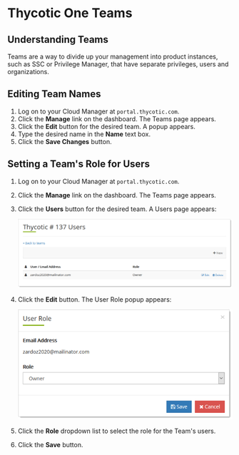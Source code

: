 [title]: # "Thycotic One Teams"
[tags]: # "Thycotic One, Cloud Manager, Teams"
[priority]: # "1000"

# Thycotic One Teams

## Understanding Teams

Teams are a way to divide up your management into product instances, such as SSC or Privilege Manager, that have separate privileges, users and organizations. 

## Editing Team Names

1. Log on to your Cloud Manager at `portal.thycotic.com`.
1. Click the **Manage** link on the dashboard. The Teams page appears.
1. Click the **Edit** button for the desired team. A popup appears.
1. Type the desired name in the **Name** text box.
1. Click the **Save Changes** button.

## Setting a Team's Role for Users

1. Log on to your Cloud Manager at `portal.thycotic.com`.

1. Click the **Manage** link on the dashboard. The Teams page appears.

1. Click the **Users** button for the desired team. A Users page appears:

   ![image-20200824155246759](images/image-20200824155246759.png)

1. Click the **Edit** button. The User Role popup appears:

   ![image-20200824155351517](images/image-20200824155351517.png)

1. Click the **Role** dropdown list to select the role for the Team's users.

1. Click the **Save** button.